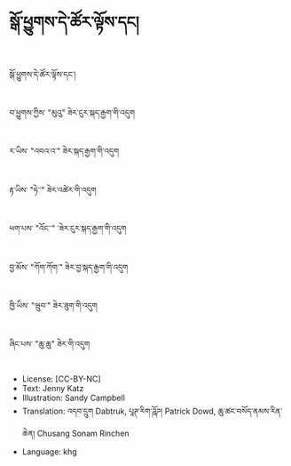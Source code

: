 # སྒོ་ཕྱུགས་དེ་ཚོར་ལྟོས་དང།

##
སྒོ་ཕྱུགས་དེ་ཚོར་ལྟོས་དང་།

##
བ་ཕྱུགས་ཀྱིས་ "མུའུ" ཟེར་ངུར་སྐད་རྒྱག་གི་འདུག

##
ར་ཡིས་ "འབའ་འ་" ཟེར་སྐད་རྒྱག་གི་འདུག

##
རྟ་ཡིས་ "ཧེ་་" ཟེར་འཚེར་གི་འདུག

##
ཕག་པས་ "འོང་་" ་ཟེར་ངུར་སྐད་རྒྱག་གི་འདུག

##
བྱ་མོས་ "ཀོག་ཀོག་" ཟེར་བྱ་སྐད་རྒྱག་གི་འདུག

##
ཁྱི་ཡིས་ "ཝུབ་" ཟེར་ཟུག་གི་འདུག

##
ཞིང་པས་ "ཆུ་ཆུ" ཟེར་གི་འདུག

##
* License: [CC-BY-NC]
* Text: Jenny Katz
* Illustration: Sandy Campbell
* Translation: འདབ་དྲུག Dabtruk, པཱཊ་རིག་ཌཱོཌ། Patrick Dowd, ཆུ་ཚང་བསོད་ནམས་རིན་ཆེན། Chusang Sonam Rinchen
* Language: khg
